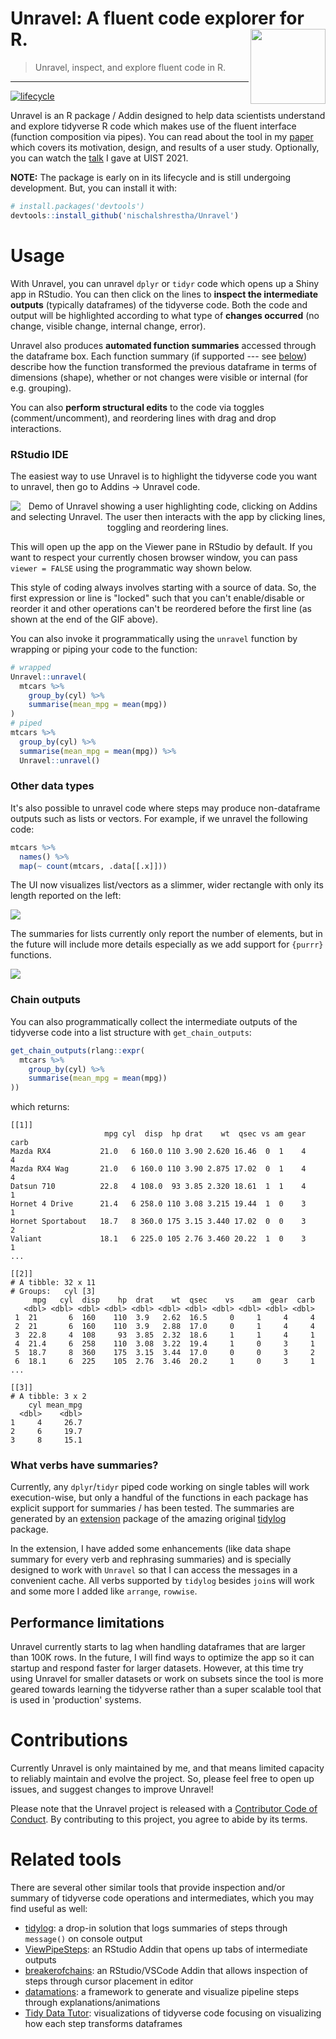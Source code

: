 # Unravel: A fluent code explorer for R. <img src="man/figures/logo.png" align="right" alt="" width="120"/>

> Unravel, inspect, and explore fluent code in R.

<hr>

<!-- badges: start -->

[![lifecycle](https://img.shields.io/badge/lifecycle-experimental-blue.svg)](https://www.tidyverse.org/lifecycle/#experimental)

<!-- badges: end -->

Unravel is an R package / Addin designed to help data scientists understand and explore tidyverse R code which makes use of the fluent interface (function composition via pipes). You can read about the tool in my [paper](http://nischalshrestha.me/docs/unravel.pdf) which covers its motivation, design, and results of a user study. Optionally, you can watch the [talk](https://youtu.be/wJ77e39XVEs) I gave at UIST 2021.

**NOTE:** The package is early on in its lifecycle and is still undergoing development. But, you can install it with:

```r
# install.packages('devtools')
devtools::install_github('nischalshrestha/Unravel')
```

# Usage

With Unravel, you can unravel `dplyr` or `tidyr` code which opens up a Shiny app in RStudio. You can then click on the lines to **inspect the intermediate outputs** (typically dataframes) of the tidyverse code. Both the code and output will be highlighted according to what type of **changes occurred** (no change, visible change, internal change, error).

Unravel also produces **automated function summaries** accessed through the dataframe box. Each function summary (if supported --- see [below](#what-verbs-have-summaries)) describe how the function transformed the previous dataframe in terms of dimensions (shape), whether or not changes were visible or internal (for e.g. grouping).

You can also **perform structural edits** to the code via toggles (comment/uncomment), and reordering lines with drag and drop interactions.

### RStudio IDE

The easiest way to use Unravel is to highlight the tidyverse code you want to unravel, then go to Addins -\> Unravel code.

<p align="center">
  <img src="man/figures/demo.gif" alt="Demo of Unravel showing a user highlighting code, clicking on Addins and selecting Unravel. The user then interacts with the app by clicking lines, toggling and reordering lines."/>
</p>

This will open up the app on the Viewer pane in RStudio by default. If you want to respect your currently chosen browser window, you can pass `viewer = FALSE` using the programmatic way shown below.

This style of coding always involves starting with a source of data. So, the first expression or line is "locked" such that you can't enable/disable or reorder it and other operations can't be reordered before the first line (as shown at the end of the GIF above).

You can also invoke it programmatically using the `unravel` function by wrapping or piping your code to the function:

```r
# wrapped
Unravel::unravel(
  mtcars %>%
    group_by(cyl) %>% 
    summarise(mean_mpg = mean(mpg))
)
# piped
mtcars %>%
  group_by(cyl) %>% 
  summarise(mean_mpg = mean(mpg)) %>%
  Unravel::unravel()
```

### Other data types

It's also possible to unravel code where steps may produce non-dataframe outputs such as lists or vectors. For example, if we unravel the following code:

```r
mtcars %>%
  names() %>%
  map(~ count(mtcars, .data[[.x]]))
```

The UI now visualizes list/vectors as a slimmer, wider rectangle with only its length reported on the left:

![](man/figures/list_example.png)

The summaries for lists currently only report the number of elements, but in the future will include more details especially as we add support for `{purrr}` functions.

![](man/figures/list_summary.png)


### Chain outputs

You can also programmatically collect the intermediate outputs of the tidyverse code into a list structure with `get_chain_outputs`:

```r
get_chain_outputs(rlang::expr(
  mtcars %>%
    group_by(cyl) %>% 
    summarise(mean_mpg = mean(mpg))
))
```

which returns:

    [[1]]
                         mpg cyl  disp  hp drat    wt  qsec vs am gear carb
    Mazda RX4           21.0   6 160.0 110 3.90 2.620 16.46  0  1    4    4
    Mazda RX4 Wag       21.0   6 160.0 110 3.90 2.875 17.02  0  1    4    4
    Datsun 710          22.8   4 108.0  93 3.85 2.320 18.61  1  1    4    1
    Hornet 4 Drive      21.4   6 258.0 110 3.08 3.215 19.44  1  0    3    1
    Hornet Sportabout   18.7   8 360.0 175 3.15 3.440 17.02  0  0    3    2
    Valiant             18.1   6 225.0 105 2.76 3.460 20.22  1  0    3    1
    ...

    [[2]]
    # A tibble: 32 x 11
    # Groups:   cyl [3]
         mpg   cyl  disp    hp  drat    wt  qsec    vs    am  gear  carb
       <dbl> <dbl> <dbl> <dbl> <dbl> <dbl> <dbl> <dbl> <dbl> <dbl> <dbl>
     1  21       6  160    110  3.9   2.62  16.5     0     1     4     4
     2  21       6  160    110  3.9   2.88  17.0     0     1     4     4
     3  22.8     4  108     93  3.85  2.32  18.6     1     1     4     1
     4  21.4     6  258    110  3.08  3.22  19.4     1     0     3     1
     5  18.7     8  360    175  3.15  3.44  17.0     0     0     3     2
     6  18.1     6  225    105  2.76  3.46  20.2     1     0     3     1
    ...

    [[3]]
    # A tibble: 3 x 2
        cyl mean_mpg
      <dbl>    <dbl>
    1     4     26.7
    2     6     19.7
    3     8     15.1

### What verbs have summaries?

Currently, any `dplyr`/`tidyr` piped code working on single tables will work execution-wise, but only a handful of the functions in each package has explicit support for summaries / has been tested. The summaries are generated by an [extension](https://github.com/nischalshrestha/tidylog) package of the amazing original [tidylog](https://github.com/elbersb/tidylog) package.

In the extension, I have added some enhancements (like data shape summary for every verb and rephrasing summaries) and is specially designed to work with `Unravel` so that I can access the messages in a convenient cache. All verbs supported by `tidylog` besides `join`s will work and some more I added like `arrange`, `rowwise`.

## Performance limitations

Unravel currently starts to lag when handling dataframes that are larger than 100K rows. In the future, I will find ways to optimize the app so it can startup and respond faster for larger datasets. However, at this time try using Unravel for smaller datasets or work on subsets since the tool is more geared towards learning the tidyverse rather than a super scalable tool that is used in 'production' systems.

# Contributions

Currently Unravel is only maintained by me, and that means limited capacity to reliably maintain and evolve the project. So, please feel free to open up issues, and suggest changes to improve Unravel!

Please note that the Unravel project is released with a [Contributor Code of Conduct](https://github.com/nischalshrestha/Unravel/blob/main/CODE_OF_CONDUCT.md). By contributing to this project, you agree to abide by its terms.

# Related tools

There are several other similar tools that provide inspection and/or summary of tidyverse code operations and intermediates, which you may find useful as well:

-   [tidylog](https://github.com/elbersb/tidylog): a drop-in solution that logs summaries of steps through `message()` on console output
-   [ViewPipeSteps](https://github.com/daranzolin/ViewPipeSteps): an RStudio Addin that opens up tabs of intermediate outputs
-   [breakerofchains](https://github.com/MilesMcBain/breakerofchains): an RStudio/VSCode Addin that allows inspection of steps through cursor placement in editor
-   [datamations](https://github.com/microsoft/datamations): a framework to generate and visualize pipeline steps through explanations/animations
-   [Tidy Data Tutor](https://tidydatatutor.com): visualizations of tidyverse code focusing on visualizing how each step transforms dataframes
